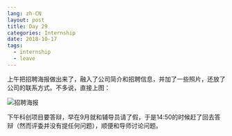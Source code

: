 ```yaml
---
lang: zh-CN
layout: post
title: Day 29
categories: Internship
date: 2018-10-17
tags:
  - internship
  - leave
---
```


上午把招聘海报做出来了，融入了公司简介和招聘信息，并加了一些照片，还放了公司的联系方式。不多说，直接上图：

![招聘海报](https://images.weserv.nl/?url=drive.google.com/uc?id=1NsyMu4vNDaPwAynZJNnU-Qu17W813ldf)

下午科创项目要答辩，早在9月就和辅导员请了假，于是14:50的时候赶了回去答辩（然而评委并没有提任何问题），顺便和导师讨论问题。
